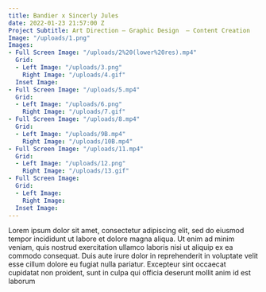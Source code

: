 ```yaml
---
title: Bandier x Sincerly Jules
date: 2022-01-23 21:57:00 Z
Project Subtitle: Art Direction — Graphic Design  — Content Creation
Image: "/uploads/1.png"
Images:
- Full Screen Image: "/uploads/2%20(lower%20res).mp4"
  Grid:
  - Left Image: "/uploads/3.png"
    Right Image: "/uploads/4.gif"
  Inset Image: 
- Full Screen Image: "/uploads/5.mp4"
  Grid:
  - Left Image: "/uploads/6.png"
    Right Image: "/uploads/7.gif"
- Full Screen Image: "/uploads/8.mp4"
  Grid:
  - Left Image: "/uploads/9B.mp4"
    Right Image: "/uploads/10B.mp4"
- Full Screen Image: "/uploads/11.mp4"
  Grid:
  - Left Image: "/uploads/12.png"
    Right Image: "/uploads/13.gif"
- Full Screen Image: 
  Grid:
  - Left Image: 
    Right Image: 
  Inset Image: 
---
```


Lorem ipsum dolor sit amet, consectetur adipiscing elit, sed do eiusmod tempor incididunt ut labore et dolore magna aliqua. Ut enim ad minim veniam, quis nostrud exercitation ullamco laboris nisi ut aliquip ex ea commodo consequat. Duis aute irure dolor in reprehenderit in voluptate velit esse cillum dolore eu fugiat nulla pariatur. Excepteur sint occaecat cupidatat non proident, sunt in culpa qui officia deserunt mollit anim id est laborum